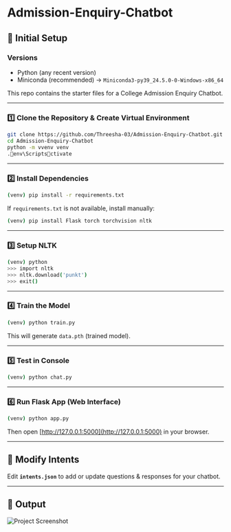 # Admission-Enquiry-Chatbot

## 🚀 Initial Setup

### Versions
- Python (any recent version)
- Miniconda (recommended) → `Miniconda3-py39_24.5.0-0-Windows-x86_64`

This repo contains the starter files for a College Admission Enquiry Chatbot.

---

### 1️⃣ Clone the Repository & Create Virtual Environment
```bash
git clone https://github.com/Threesha-03/Admission-Enquiry-Chatbot.git
cd Admission-Enquiry-Chatbot
python -m vvenv venv
.env\Scriptsctivate
```

---

### 2️⃣ Install Dependencies
```bash
(venv) pip install -r requirements.txt
```

If `requirements.txt` is not available, install manually:
```bash
(venv) pip install Flask torch torchvision nltk
```

---

### 3️⃣ Setup NLTK
```bash
(venv) python
>>> import nltk
>>> nltk.download('punkt')
>>> exit()
```

---

### 4️⃣ Train the Model
```bash
(venv) python train.py
```
This will generate `data.pth` (trained model).

---

### 5️⃣ Test in Console
```bash
(venv) python chat.py
```

---

### 6️⃣ Run Flask App (Web Interface)
```bash
(venv) python app.py
```
Then open [http://127.0.0.1:5000](http://127.0.0.1:5000) in your browser.

---

## 📂 Modify Intents
Edit **`intents.json`** to add or update questions & responses for your chatbot.

---

## 📸 Output
![Project Screenshot](https://github.com/user-attachments/assets/231bee9b-da8b-4005-a766-6aa134173bb6)


```
